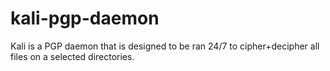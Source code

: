 # kali-pgp-daemon
Kali is a PGP daemon that is designed to be ran 24/7 to cipher+decipher all files on a selected directories.
